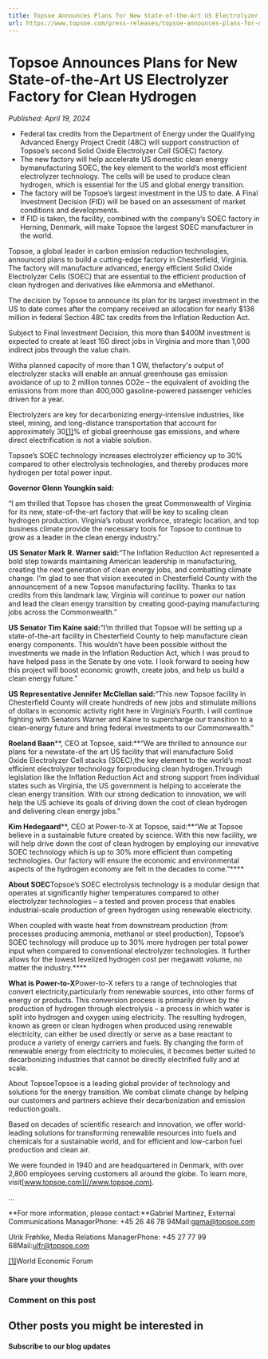 ```yaml
---
title: Topsoe Announces Plans for New State-of-the-Art US Electrolyzer Factory for Clean Hydrogen
url: https://www.topsoe.com/press-releases/topsoe-announces-plans-for-new-state-of-the-art-us-electrolyzer-factory-for-clean-hydrogen#_ftnref1
---
```


# Topsoe Announces Plans for New State-of-the-Art US Electrolyzer Factory for Clean Hydrogen

*Published: April 19, 2024*

- Federal tax credits from the Department of Energy under the Qualifying Advanced Energy Project Credit (48C) will support construction of Topsoe’s second Solid Oxide Electrolyzer Cell (SOEC) factory.
- The new factory will help accelerate US domestic clean energy bymanufacturing SOEC, the key element to the world’s most efficient electrolyzer technology. The cells will be used to produce clean hydrogen, which is essential for the US and global energy transition.
- The factory will be Topsoe’s largest investment in the US to date. A Final Investment Decision (FID) will be based on an assessment of market conditions and developments.
- If FID is taken, the facility, combined with the company’s SOEC factory in Herning, Denmark, will make Topsoe the largest SOEC manufacturer in the world.

Topsoe, a global leader in carbon emission reduction technologies, announced plans to build a cutting-edge factory in Chesterfield, Virginia. The factory will manufacture advanced, energy efficient Solid Oxide Electrolyzer Cells (SOEC) that are essential to the efficient production of clean hydrogen and derivatives like eAmmonia and eMethanol.

The decision by Topsoe to announce its plan for its largest investment in the US to date comes after the company received an allocation for nearly $136 million in federal Section 48C tax credits from the Inflation Reduction Act.

Subject to Final Investment Decision, this more than $400M investment is expected to create at least 150 direct jobs in Virginia and more than 1,000 indirect jobs through the value chain.

Witha planned capacity of more than 1 GW, thefactory's output of electrolyzer stacks will enable an annual greenhouse gas emission avoidance of up to 2 million tonnes CO2e – the equivalent of avoiding the emissions from more than 400,000 gasoline-powered passenger vehicles driven for a year.

Electrolyzers are key for decarbonizing energy-intensive industries, like steel, mining, and long-distance transportation that account for approximately 30[[1]](#_ftn1)% of global greenhouse gas emissions, and where direct electrification is not a viable solution.

Topsoe’s SOEC technology increases electrolyzer efficiency up to 30% compared to other electrolysis technologies, and thereby produces more hydrogen per total power input.

**Governor Glenn Youngkin said:**

“I am thrilled that Topsoe has chosen the great Commonwealth of Virginia for its new, state-of-the-art factory that will be key to scaling clean hydrogen production. Virginia’s robust workforce, strategic location, and top business climate provide the necessary tools for Topsoe to continue to grow as a leader in the clean energy industry."

**US Senator Mark R. Warner said:**“The Inflation Reduction Act represented a bold step towards maintaining American leadership in manufacturing, creating the next generation of clean energy jobs, and combatting climate change. I’m glad to see that vision executed in Chesterfield County with the announcement of a new Topsoe manufacturing facility. Thanks to tax credits from this landmark law, Virginia will continue to power our nation and lead the clean energy transition by creating good-paying manufacturing jobs across the Commonwealth.”

**US Senator Tim Kaine said:**“I’m thrilled that Topsoe will be setting up a state-of-the-art facility in Chesterfield County to help manufacture clean energy components. This wouldn’t have been possible without the investments we made in the Inflation Reduction Act, which I was proud to have helped pass in the Senate by one vote. I look forward to seeing how this project will boost economic growth, create jobs, and help us build a clean energy future.”

**US Representative Jennifer McClellan said:**“This new Topsoe facility in Chesterfield County will create hundreds of new jobs and stimulate millions of dollars in economic activity right here in Virginia’s Fourth. I will continue fighting with Senators Warner and Kaine to supercharge our transition to a clean-energy future and bring federal investments to our Commonwealth.”

**Roeland Baan****, CEO at Topsoe, said:**“We are thrilled to announce our plans for a newstate-of the art US facility that will manufacture Solid Oxide Electrolyzer Cell stacks (SOEC),the key element to the world’s most efficient electrolyzer technology forproducing clean hydrogen.Through legislation like the Inflation Reduction Act and strong support from individual states such as Virginia, the US government is helping to accelerate the clean energy transition. With our strong dedication to innovation, we will help the US achieve its goals of driving down the cost of clean hydrogen and delivering clean energy jobs.”

**Kim Hedegaard****, CEO at Power-to-X at Topsoe, said:**“We at Topsoe believe in a sustainable future created by science. With this new facility, we will help drive down the cost of clean hydrogen by employing our innovative SOEC technology which is up to 30% more efficient than competing technologies. Our factory will ensure the economic and environmental aspects of the hydrogen economy are felt in the decades to come.”****

**About SOEC**Topsoe’s SOEC electrolysis technology is a modular design that operates at significantly higher temperatures compared to other electrolyzer technologies – a tested and proven process that enables industrial-scale production of green hydrogen using renewable electricity.

When coupled with waste heat from downstream production (from processes producing ammonia, methanol or steel production), Topsoe’s SOEC technology will produce up to 30% more hydrogen per total power input when compared to conventional electrolyzer technologies. It further allows for the lowest levelized hydrogen cost per megawatt volume, no matter the industry.****

**What is Power-to-X**Power-to-X refers to a range of technologies that convert electricity,particularly from renewable sources, into other forms of energy or products. This conversion process is primarily driven by the production of hydrogen through electrolysis – a process in which water is split into hydrogen and oxygen using electricity. The resulting hydrogen, known as green or clean hydrogen when produced using renewable electricity, can either be used directly or serve as a base reactant to produce a variety of energy carriers and fuels. By changing the form of renewable energy from electricity to molecules, it becomes better suited to decarbonizing industries that cannot be directly electrified fully and at scale.

About TopsoeTopsoe is a leading global provider of technology and solutions for the energy transition. We combat climate change by helping our customers and partners achieve their decarbonization and emission reduction goals.

Based on decades of scientific research and innovation, we offer world-leading solutions for transforming renewable resources into fuels and chemicals for a sustainable world, and for efficient and low-carbon fuel production and clean air.

We were founded in 1940 and are headquartered in Denmark, with over 2,800 employees serving customers all around the globe. To learn more, visit[www.topsoe.com](//www.topsoe.com).

…

**For more information, please contact:**Gabriel Martinez, External Communications ManagerPhone: +45 26 46 78 94Mail:[gama@topsoe.com](mailto:gama@topsoe.com)

Ulrik Frøhlke, Media Relations ManagerPhone: +45 27 77 99 68Mail:[ulfr@topsoe.com](mailto:ULFR@topsoe.com)

[[1]](#_ftnref1)World Economic Forum

#### Share your thoughts

### Comment on this post

## Other posts you might be interested in

#### Subscribe to our blog updates
